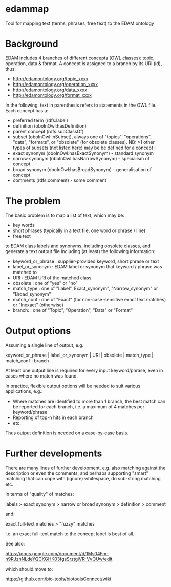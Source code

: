 # edammap
Tool for mapping text (terms, phrases, free text) to the EDAM ontology

# Background
[EDAM](http://bioportal.bioontology.org/ontologies/EDAM?p=classes) includes 4 branches of different concepts (OWL classes): topic, operation, data & format.  A concept is assigned to a branch by its URI (id), thus:

* http://edamontology.org/topic_xxxx
* http://edamontology.org/operation_xxxx 
* http://edamontology.org/data_xxxx 
* http://edamontology.org/format_xxxx 

In the following, text in parenthesis refers to statements in the OWL file.  Each concept has a:

* preferred term (rdfs:label)
* definition (oboInOwl:hasDefinition)
* parent concept (rdfs:subClassOf)
* subset (oboInOwl:inSubset), always one of "topics", "operations", "data", "formats", or "obsolete" (for obsolete classes).  NB: >1 other types of subsets (not listed here) may be be defined for a concept !
* exact synonym (oboInOwl:hasExactSynonym) - standard synonym
* narrow synonym (oboInOwl:hasNarrowSynonym) - specialism of concept
* broad synonym (oboInOwl:hasBroadSynonym) - generalisation of concept 
* comments (rdfs:comment) - some comment

# The problem
The basic problem is to map a list of text, which may be:

* key words 
* short phrases (typically in a text file, one word or phrase / line) 
* free text

to EDAM class labels and synonyms, including obsolete classes, and generate a text output file including (at least) the following information:

* keyword_or_phrase 	: supplier-provided keyword, short phrase or text
* label_or_synonym 	: EDAM label or synonym that keyword / phrase was matched to
* URI 			: EDAM URI of the matched class
* obsolete 		: one of "yes" or "no"
* match_type 		: one of "Label", Exact_synonym", "Narrow_synonym" or "Broad_synonym"
* match_conf 		: one of "Exact" (for non-case-sensitive exact text matches) or "Inexact" (otherwise)
* branch:  		: one of "Topic", "Operation", "Data" or "Format" 

# Output options
Assuming a single line of output, e.g. 

keyword_or_phrase | label_or_synonym | URI | obsolete | match_type | match_conf | branch 

At least one output line is required for every input keyword/phrase, even in cases where no match was found.  

In practice, flexible output options will be needed to suit various applications, e.g.:

* Where matches are identified to more than 1 branch, the best match can be reported for each branch, i.e. a maximum of 4 matches per keyword/phrase
* Reporting of top-n hits in each branch
* etc.

Thus output definition is needed on a case-by-case basis.

# Further developments
There are many lines of further development, e.g. also matching against the description or even the comments, and perhaps supporting "smart" matching that can cope with (ignore) whitespace, do sub-string matching etc.

In terms of "quality" of matches:

labels > exact synonym > narrow or broad synonym > definition > comment

and:

exact full-text matches > "fuzzy" matches

i.e. an exact full-text match to the concept label is best of all.


See also:

https://docs.google.com/document/d/1Ms04Fm-n9RJzhNLdeYQCKGHK03fgsSrztglVR-VvQUw/edit

which should move to:

https://github.com/bio-tools/biotoolsConnect/wiki
